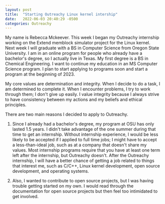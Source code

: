 ```yaml
---
layout: post
title:  "Starting Outreachy Linux kernel intership"
date:   2022-06-03 20:40:29 -0500
categories: Outreachy
---
```

My name is Rebecca Mckeever. This week I began my Outreachy internship working on the Extend memblock simulator project for the Linux kernel. Next week I will graduate with a BS in Computer Science from Oregon State University. I am in an online program for people who already have a bachelor's degree, so I actually live in Texas. My first degree is a BS in Chemical Engineering. I want to continue my education in an MS Computer Science program. I plan to start applying to programs soon and start a program at the beginning of 2023.

My core values are determination and integrity. When I decide to do a task, I am determined to complete it. When I encounter problems, I try to work through them; I don't give up easily. I value integrity because I always strive to have consistency between my actions and my beliefs and ethical principles.

There are two main reasons I decided to apply to Outreachy.

1. Since I already had a bachelor's degree, my program at OSU has only lasted 1.5 years. I didn't take advantage of the one summer during that time to get an internship. Without internship experience, I would be less likely to be accepted if I applied to full time jobs; I might have to accept a less-than-ideal job, such as at a company that doesn't share my values. Most internship programs require that you have at least one term left after the internship, but Outreachy doesn't. After the Outreachy internship, I will have a better chance of getting a job related to things that interest me, such as C/C++, Linux kernel development, open source development, and operating systems.

2. Also, I wanted to contribute to open source projects, but I was having trouble getting started on my own. I would read through the documentation for open source projects but then feel too intimidated to get involved.

